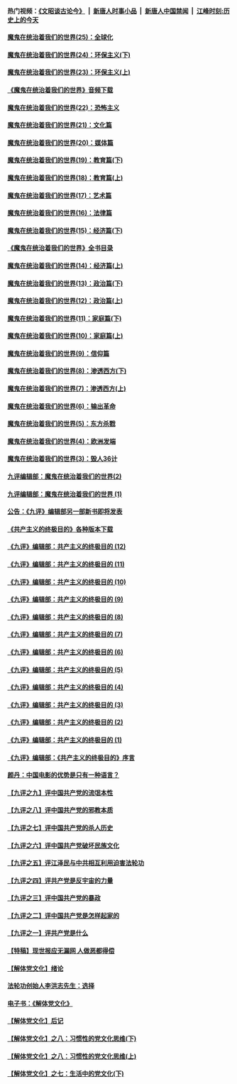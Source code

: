 #### 热门视频：[《文昭谈古论今》](https://github.com/gfw-breaker/wenzhao/blob/master/README.md?t=11100633) &nbsp;|&nbsp; [新唐人时事小品](https://github.com/gfw-breaker/ntdtv-comedy/blob/master/README.md?t=11100633) &nbsp;|&nbsp; [新唐人中国禁闻](https://github.com/gfw-breaker/ntdtv-news/blob/master/README.md?t=11100633) &nbsp;|&nbsp; [江峰时刻:历史上的今天](https://github.com/gfw-breaker/today-in-history/blob/master/README.md?t=11100633) 

#### [魔鬼在统治着我们的世界(25)：全球化](../pages/nsc422/n10788205.md?t=11100633) 

#### [魔鬼在统治着我们的世界(24)：环保主义(下)](../pages/nsc422/n10695307.md?t=11100633) 

#### [魔鬼在统治着我们的世界(23)：环保主义(上)](../pages/nsc422/n10688613.md?t=11100633) 

#### [《魔鬼在统治着我们的世界》音频下载](../pages/nsc422/n10635553.md?t=11100633) 

#### [魔鬼在统治着我们的世界(22)：恐怖主义](../pages/nsc422/n10614727.md?t=11100633) 

#### [魔鬼在统治着我们的世界(21)：文化篇](../pages/nsc422/n10597706.md?t=11100633) 

#### [魔鬼在统治着我们的世界(20)：媒体篇](../pages/nsc422/n10586579.md?t=11100633) 

#### [魔鬼在统治着我们的世界(19)：教育篇(下)](../pages/nsc422/n10564808.md?t=11100633) 

#### [魔鬼在统治着我们的世界(18)：教育篇(上)](../pages/nsc422/n10526970.md?t=11100633) 

#### [魔鬼在统治着我们的世界(17)：艺术篇](../pages/nsc422/n10499093.md?t=11100633) 

#### [魔鬼在统治着我们的世界(16)：法律篇](../pages/nsc422/n10485969.md?t=11100633) 

#### [魔鬼在统治着我们的世界(15)：经济篇(下)](../pages/nsc422/n10469975.md?t=11100633) 

#### [《魔鬼在统治着我们的世界》全书目录](../pages/nsc422/n10464261.md?t=11100633) 

#### [魔鬼在统治着我们的世界(14)：经济篇(上)](../pages/nsc422/n10457370.md?t=11100633) 

#### [魔鬼在统治着我们的世界(13)：政治篇(下)](../pages/nsc422/n10448270.md?t=11100633) 

#### [魔鬼在统治着我们的世界(12)：政治篇(上)](../pages/nsc422/n10444576.md?t=11100633) 

#### [魔鬼在统治着我们的世界(11)：家庭篇(下)](../pages/nsc422/n10440961.md?t=11100633) 

#### [魔鬼在统治着我们的世界(10)：家庭篇(上)](../pages/nsc422/n10435448.md?t=11100633) 

#### [魔鬼在统治着我们的世界(9)：信仰篇](../pages/nsc422/n10432159.md?t=11100633) 

#### [魔鬼在统治着我们的世界(8)：渗透西方(下)](../pages/nsc422/n10429603.md?t=11100633) 

#### [魔鬼在统治着我们的世界(7)：渗透西方(上)](../pages/nsc422/n10426013.md?t=11100633) 

#### [魔鬼在统治着我们的世界(6)：输出革命](../pages/nsc422/n10421536.md?t=11100633) 

#### [魔鬼在统治着我们的世界(5)：东方杀戮](../pages/nsc422/n10417707.md?t=11100633) 

#### [魔鬼在统治着我们的世界(4)：欧洲发端](../pages/nsc422/n10414890.md?t=11100633) 

#### [魔鬼在统治着我们的世界(3)：毁人36计](../pages/nsc422/n10411583.md?t=11100633) 

#### [九评编辑部：魔鬼在统治着我们的世界(2)](../pages/nsc422/n10410036.md?t=11100633) 

#### [九评编辑部：魔鬼在统治着我们的世界 (1)](../pages/nsc422/n10406825.md?t=11100633) 

#### [公告：《九评》编辑部另一部新书即将发表](../pages/nsc422/n10405104.md?t=11100633) 

#### [《共产主义的终极目的》各种版本下载](../pages/nsc422/n10022138.md?t=11100633) 

#### [《九评》编辑部：共产主义的终极目的 (12)](../pages/nsc422/n9933272.md?t=11100633) 

#### [《九评》编辑部：共产主义的终极目的 (11)](../pages/nsc422/n9924973.md?t=11100633) 

#### [《九评》编辑部：共产主义的终极目的 (10)](../pages/nsc422/n9920883.md?t=11100633) 

#### [《九评》编辑部：共产主义的终极目的 (9)](../pages/nsc422/n9916363.md?t=11100633) 

#### [《九评》编辑部：共产主义的终极目的 (8)](../pages/nsc422/n9912488.md?t=11100633) 

#### [《九评》编辑部：共产主义的终极目的 (7)](../pages/nsc422/n9901176.md?t=11100633) 

#### [《九评》编辑部：共产主义的终极目的 (6)](../pages/nsc422/n9899359.md?t=11100633) 

#### [《九评》编辑部：共产主义的终极目的 (5)](../pages/nsc422/n9893174.md?t=11100633) 

#### [《九评》编辑部：共产主义的终极目的 (4)](../pages/nsc422/n9891246.md?t=11100633) 

#### [《九评》编辑部：共产主义的终极目的 (3)](../pages/nsc422/n9879879.md?t=11100633) 

#### [《九评》编辑部：共产主义的终极目的 (2)](../pages/nsc422/n9876205.md?t=11100633) 

#### [《九评》编辑部：共产主义的终极目的 (1)](../pages/nsc422/n9865857.md?t=11100633) 

#### [《九评》编辑部：《共产主义的终极目的》序言](../pages/nsc422/n9862666.md?t=11100633) 

#### [颜丹：中国电影的优势是只有一种语言？](../pages/nsc422/n9583062.md?t=11100633) 

#### [【九评之九】评中国共产党的流氓本性](../pages/nsc422/n737542.md?t=11100633) 

#### [【九评之八】评中国共产党的邪教本质](../pages/nsc422/n735942.md?t=11100633) 

#### [【九评之七】评中国共产党的杀人历史](../pages/nsc422/n733806.md?t=11100633) 

#### [【九评之六】评中国共产党破坏民族文化](../pages/nsc422/n731667.md?t=11100633) 

#### [【九评之五】评江泽民与中共相互利用迫害法轮功](../pages/nsc422/n730058.md?t=11100633) 

#### [【九评之四】评共产党是反宇宙的力量](../pages/nsc422/n727814.md?t=11100633) 

#### [【九评之三】评中国共产党的暴政](../pages/nsc422/n725597.md?t=11100633) 

#### [【九评之二】评中国共产党是怎样起家的](../pages/nsc422/n723946.md?t=11100633) 

#### [【九评之一】评共产党是什么](../pages/nsc422/n722529.md?t=11100633) 

#### [【特稿】现世报应无漏网 人做恶都得偿](../pages/nsc422/n4215167.md?t=11100633) 

#### [【解体党文化】绪论](../pages/nsc422/n1449356.md?t=11100633) 

#### [法轮功创始人李洪志先生：选择](../pages/nsc422/n3580738.md?t=11100633) 

#### [电子书：《解体党文化》](../pages/nsc422/n1573484.md?t=11100633) 

#### [【解体党文化】后记](../pages/nsc422/n1531999.md?t=11100633) 

#### [【解体党文化】之八：习惯性的党文化思维(下)](../pages/nsc422/n1526477.md?t=11100633) 

#### [【解体党文化】之八：习惯性的党文化思维(上)](../pages/nsc422/n1520631.md?t=11100633) 

#### [【解体党文化】之七：生活中的党文化(下)](../pages/nsc422/n1513446.md?t=11100633) 

